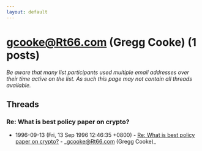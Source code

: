 ```yaml
---
layout: default
---
```


# gcooke@Rt66.com (Gregg Cooke) (1 posts)

_Be aware that many list participants used multiple email addresses over their time active on the list. As such this page may not contain all threads available._

## Threads

### Re: What is best policy paper on crypto?
+ 1996-09-13 (Fri, 13 Sep 1996 12:46:35 +0800) - [Re: What is best policy paper on crypto?](/archive/1996/09/5a9dc72a20da4252cbd31b411b073cd28aa6b64dfdc697a8f88892ef9b28a0a5) - _gcooke@Rt66.com (Gregg Cooke)_

